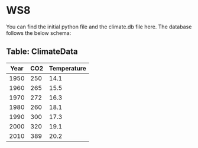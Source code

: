 # WS8

You can find the initial python file and the climate.db file here. The database follows the below schema:


## Table: ClimateData
| Year      | CO2 | Temperature
| ----------- | ----------- | ----------- |
| 1950 | 250 | 14.1 |
| 1960 | 265 | 15.5 |
| 1970 | 272 | 16.3 |
| 1980 | 260 | 18.1 |
| 1990 | 300 | 17.3|
| 2000 | 320 | 19.1 |
| 2010 | 389 | 20.2 |
